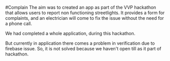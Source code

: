 #Complain
The aim was to created an app as part of the VVP hackathon that allows users to report non functioning streetlights. It provides a form for complaints, and an electrician will come to fix the issue without the need for a phone call.

We had completed a whole application, during this hackathon.

But currently in application there comes a problem in verification due to firebase issue. So, it is not solved because we haven't open till as it part of hackathon.
